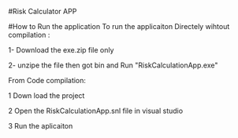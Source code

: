 
#Risk Calculator APP

#How to Run the application
 To run the applicaiton Directely wihtout compilation :
 
 1- Download the exe.zip file only 
 
 2- unzipe the file then got bin and Run "RiskCalculationApp.exe"
 
 
  From Code compilation:
  
  
 1 Down load the project
 
 2 Open the RiskCalculationApp.snl file in visual studio
 
 3 Run the aplicaiton 
 
 
 
